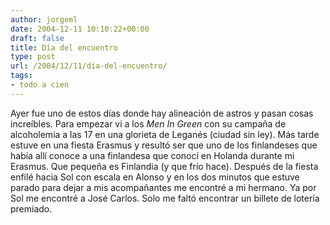 ```yaml
---
author: jorgeml
date: 2004-12-11 10:10:22+00:00
draft: false
title: Día del encuentro
type: post
url: /2004/12/11/dia-del-encuentro/
tags:
- todo a cien
---
```


Ayer fue uno de estos días donde hay alineación de astros y pasan cosas increíbles. Para empezar vi a los _Men In Green_ con su campaña de alcoholemia a las 17 en una glorieta de Leganés (ciudad sin ley). Más tarde estuve en una fiesta Erasmus y resultó ser que uno de los finlandeses que había allí conoce a una finlandesa que conocí en Holanda durante mi Erasmus. Que pequeña es Finlandia (y que frío hace). Después de la fiesta enfilé hacia Sol con escala en Alonso y en los dos minutos que estuve parado para dejar a mis acompañantes me encontré a mi hermano. Ya por Sol me encontré a José Carlos. Solo me faltó encontrar un billete de lotería premiado.
